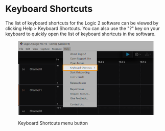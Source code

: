# Keyboard Shortcuts

The list of keyboard shortcuts for the Logic 2 software can be viewed by clicking Help > Keyboard Shortcuts. You can also use the "?" key on your keyboard to quickly open the list of keyboard shortcuts in the software.

<figure><img src="../../../.gitbook/assets/keyboard-shortcuts.png" alt="" width="563"><figcaption><p>Keyboard Shortcuts menu button</p></figcaption></figure>
